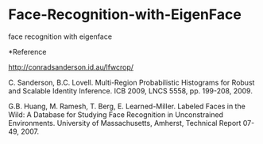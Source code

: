 # Face-Recognition-with-EigenFace
face recognition with eigenface

*Reference

http://conradsanderson.id.au/lfwcrop/

C. Sanderson, B.C. Lovell.
Multi-Region Probabilistic Histograms for Robust and Scalable Identity Inference.
ICB 2009, LNCS 5558, pp. 199-208, 2009.

G.B. Huang, M. Ramesh, T. Berg, E. Learned-Miller.
Labeled Faces in the Wild: A Database for Studying Face Recognition in Unconstrained Environments.
University of Massachusetts, Amherst, Technical Report 07-49, 2007.

